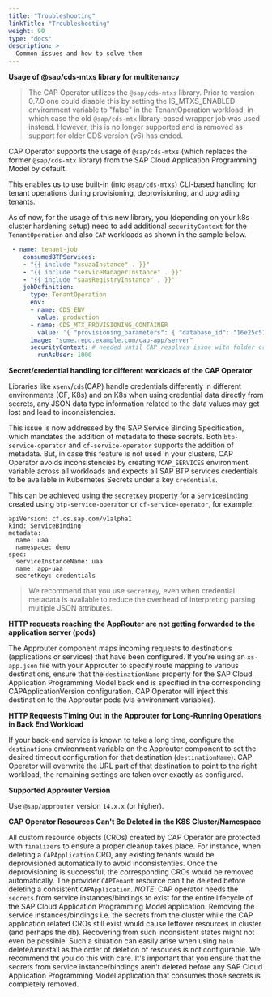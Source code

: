 ```yaml
---
title: "Troubleshooting"
linkTitle: "Troubleshooting"
weight: 90
type: "docs"
description: >
  Common issues and how to solve them
---
```


**Usage of @sap/cds-mtxs library for multitenancy**

> The CAP Operator utilizes the `@sap/cds-mtxs` library. Prior to version 0.7.0 one could disable this by setting the IS_MTXS_ENABLED environment variable to "false" in the TenantOperation workload, in which case the old `@sap/cds-mtx` library-based wrapper job was used instead. However, this is no longer supported and is removed as support for older CDS version (v6) has ended.

CAP Operator supports the usage of `@sap/cds-mtxs` (which replaces the former `@sap/cds-mtx` library) from the SAP Cloud Application Programming Model by default.

This enables us to use built-in (into `@sap/cds-mtxs`) CLI-based handling for tenant operations during provisioning, deprovisioning, and upgrading tenants.

As of now, for the usage of this new library, you (depending on your k8s cluster hardening setup) need to add additional `securityContext` for the `TenantOperation` and also `CAP` workloads as shown in the sample below. 

``` yaml
 - name: tenant-job
    consumedBTPServices:
    - "{{ include "xsuaaInstance" . }}"
    - "{{ include "serviceManagerInstance" . }}"
    - "{{ include "saasRegistryInstance" . }}"
    jobDefinition:
      type: TenantOperation
      env:
      - name: CDS_ENV
        value: production
      - name: CDS_MTX_PROVISIONING_CONTAINER
        value: '{ "provisioning_parameters": { "database_id": "16e25c51-5455-4b17-a4d7-43545345345" } }'
      image: "some.repo.example.com/cap-app/server"
      securityContext: # needed until CAP resolves issue with folder creation in the root dir of the app container at runtime
        runAsUser: 1000
```

**Secret/credential handling for different workloads of the CAP Operator**

Libraries like `xsenv`/`cds`(CAP) handle credentials differently in different environments (CF, K8s) and on K8s when using credential data directly from secrets, any JSON data type information related to the data values may get lost and lead to inconsistencies.

This issue is now addressed by the SAP Service Binding Specification, which mandates the addition of metadata to these secrets. Both `btp-service-operator` and `cf-service-operator` supports the addition of metadata. But, in case this feature is not used in your clusters, CAP Operator avoids inconsistencies by creating `VCAP_SERVICES` environment variable across all workloads and expects all SAP BTP services credentials to be available in Kubernetes Secrets under a key `credentials`.

This can be achieved using the `secretKey` property for a `ServiceBinding` created using `btp-service-operator` or `cf-service-operator`, for example:

```
apiVersion: cf.cs.sap.com/v1alpha1
kind: ServiceBinding
metadata:
  name: uaa
  namespace: demo
spec:
  serviceInstanceName: uaa
  name: app-uaa
  secretKey: credentials
```

> We recommend that you use `secretKey`, even when credential metadata is available to reduce the overhead of interpreting parsing multiple JSON attributes.

**HTTP requests reaching the AppRouter are not getting forwarded to the application server (pods)**

The Approuter component maps incoming requests to destinations (applications or services) that have been configured. If you're using an `xs-app.json` file with your Approuter to specify route mapping to various destinations, ensure that the `destinationName` property for the 
SAP Cloud Application Programming Model back end is specified in the corresponding CAPApplicationVersion configuration. CAP Operator will inject this destination to the Approuter pods (via environment variables).


**HTTP Requests Timing Out in the Approuter for Long-Running Operations in Back End Workload**

If your back-end service is known to take a long time, configure the `destinations` environment variable on the Approuter component to set the desired timeout configuration for that destination (`destinationName`). CAP Operator will overwrite the URL part of that destination to point to the right workload, the remaining settings are taken over exactly as configured.

**Supported Approuter Version**

Use `@sap/approuter` version `14.x.x` (or higher).

**CAP Operator Resources Can't Be Deleted in the K8S Cluster/Namespace**

All custom resource objects (CROs) created by CAP Operator are protected with `finalizers` to ensure a proper cleanup takes place.
For instance, when deleting a `CAPApplication` CRO, any existing tenants would be deprovisioned automatically to avoid inconsistenties. Once the deprovisioning is successful, the corresponding CROs would be removed automatically.
The provider `CAPTenant` resource can't be deleted before deleting a consistent `CAPApplication`.
_NOTE_: CAP operator needs the `secrets` from service instances/bindings to exist for the entire lifecycle of the 
SAP Cloud Application Programming Model application. Removing the service instances/bindings i.e. the secrets from the cluster while the CAP application related CROs still exist would cause leftover resources in cluster (and perhaps the db). Recovering from such inconsistent states might not even be possible.
Such a situation can easily arise when using `helm` delete/uninstall as the order of deletion of resouces is not configurable. We recommend tht you do this with care.
It's important that you ensure that the secrets from service instance/bindings aren't deleted before any 
SAP Cloud Application Programming Model application that consumes those secrets is completely removed.
